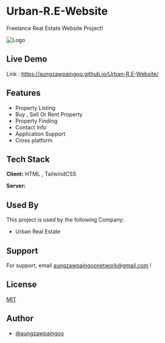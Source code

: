 
# Urban-R.E-Website

Freelance Real Estate Website Project!


![Logo](https://lh3.googleusercontent.com/dD-QhsPUnl8GHFTXLqZ1rvrcYcaXV_MseaAEkkyxrDW0cHr5FrcZMUeqU-v8H_HWrDE2POw=s48)

    
## Live Demo 


  
Link : https://aungzawpaingoo.github.io/Urban-R.E-Website/

  
## Features

- Property Listing
- Buy , Sell Or Rent Property
- Property Finding
- Contact Info 
- Application Support
- Cross platform

  
## Tech Stack

**Client:** HTML , TailwindCSS

**Server:** 

  
## Used By

This project is used by the following Company:

- Urban Real Estate 

  
## Support

For support, email aungzawpaingoonetwork@gmail.com !

  
## License

[MIT](https://choosealicense.com/licenses/mit/)

  
## Author

- [@aungzawpaingoo](https://github.com/aungzawpaingoo)

  
